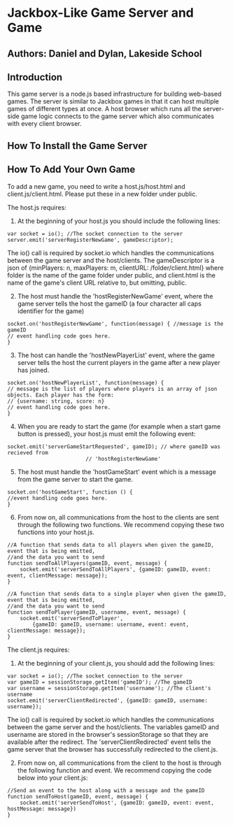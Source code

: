 # Jackbox-Like Game Server and Game
## Authors: Daniel and Dylan, Lakeside School 

## Introduction
This game server is a node.js based infrastructure for building web-based games. The server is similar
to Jackbox games in that it can host multiple games of different types at once. A host browser which 
runs all the server-side game logic connects to the game server which also communicates with every 
client browser. 

## How To Install the Game Server



## How To Add Your Own Game
To add a new game, you need to write a host.js/host.html and client.js/client.html. Please put these 
in a new folder under public.

The host.js requires:
1. At the beginning of your host.js you should include the following lines:
```
var socket = io(); //The socket connection to the server
server.emit('serverRegisterNewGame', gameDescriptor); 
```

The io() call is required by socket.io which handles the communications between the game server and the 
host/clients. The gameDescriptor is a json of {minPlayers: n, maxPlayers: m, clientURL: /folder/client.html}
where folder is the name of the game folder under public, and client.html is the name of the game's 
client URL relative to, but omitting, public.

2. The host must handle the 'hostRegisterNewGame' event, where the game server tells the host the 
gameID (a four character all caps identifier for the game)
```
socket.on('hostRegisterNewGame', function(message) { //message is the gameID
// event handling code goes here. 
}
```

3. The host can handle the 'hostNewPlayerList' event, where the game server tells the host the current
players in the game after a new player has joined. 
```
socket.on('hostNewPlayerList', function(message) { 
// message is the list of players where players is an array of json objects. Each player has the form:
// {username: string, score: n}
// event handling code goes here. 
}
```

4. When you are ready to start the game (for example when a start game button is pressed), your 
host.js must emit the following event:
```
socket.emit('serverGameStartRequested', gameID); // where gameID was recieved from
						 // 'hostRegisterNewGame'
```

5. The host must handle the 'hostGameStart' event which is a message from the game server to start the
game.
```
socket.on('hostGameStart', function () {
//event handling code goes here. 
}
```

6. From now on, all communications from the host to the clients are sent through the following two
functions. We recommend copying these two functions into your host.js. 
```
//A function that sends data to all players when given the gameID, event that is being emitted, 
//and the data you want to send
function sendToAllPlayers(gameID, event, message) {
    socket.emit('serverSendToAllPlayers', {gameID: gameID, event: event, clientMessage: message});
}

//A function that sends data to a single player when given the gameID, event that is being emitted, 
//and the data you want to send
function sendToPlayer(gameID, username, event, message) {
    socket.emit('serverSendToPlayer', 
		{gameID: gameID, username: username, event: event, clientMessage: message});
}

```


The client.js requires: 
1. At the beginning of your client.js, you should add the following lines: 
```
var socket = io(); //The socket connection to the server
var gameID = sessionStorage.getItem('gameID'); //The gameID
var username = sessionStorage.getItem('username'); //The client's username 
socket.emit('serverClientRedirected', {gameID: gameID, username: username});
```

The io() call is required by socket.io which handles the communications between the game server and the 
host/clients. The variables gameID and username are stored in the browser's sessionStorage so that they
are available after the redirect. The 'serverClientRedirected' event tells the game server that the 
browser has successfully redirected to the client.js. 

2. From now on, all communications from the client to the host is through the following function and
event. We recommend copying the code below into your client.js:
```
//Send an event to the host along with a message and the gameID
function sendToHost(gameID, event, message) {
    socket.emit('serverSendToHost', {gameID: gameID, event: event, hostMessage: message})
}

```